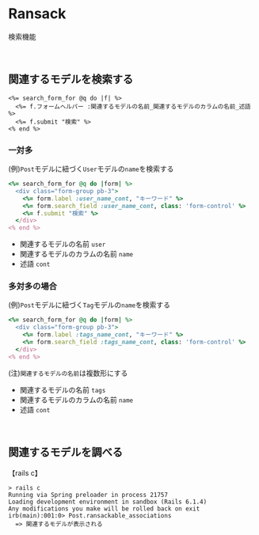 # Ransack
  
検索機能

<br>

## 関連するモデルを検索する
```
<%= search_form_for @q do |f| %>
  <%= f.フォームヘルパー :関連するモデルの名前_関連するモデルのカラムの名前_述語 %>
  <%= f.submit "検索" %>
<% end %>
```
  
### 一対多
(例)`Post`モデルに紐づく`User`モデルの`name`を検索する
```rb
<%= search_form_for @q do |form| %>
  <div class="form-group pb-3">
    <%= form.label :user_name_cont, "キーワード" %>
    <%= form.search_field :user_name_cont, class: 'form-control' %>
    <%= f.submit "検索" %>
  </div>
<% end %>
```
- 関連するモデルの名前  `user`
- 関連するモデルのカラムの名前  `name`
- 述語  `cont`
  
### 多対多の場合
(例)`Post`モデルに紐づく`Tag`モデルの`name`を検索する
```rb
<%= search_form_for @q do |form| %>
  <div class="form-group pb-3">
    <%= form.label :tags_name_cont, "キーワード" %>
    <%= form.search_field :tags_name_cont, class: 'form-control' %>
  </div>
<% end %>
```
(注)`関連するモデルの名前`は複数形にする
- 関連するモデルの名前  `tags`
- 関連するモデルのカラムの名前  `name`
- 述語  `cont`

<br>

## 関連するモデルを調べる

【rails c】
```
> rails c
Running via Spring preloader in process 21757
Loading development environment in sandbox (Rails 6.1.4)
Any modifications you make will be rolled back on exit
irb(main):001:0> Post.ransackable_associations
  => 関連するモデルが表示される
```
